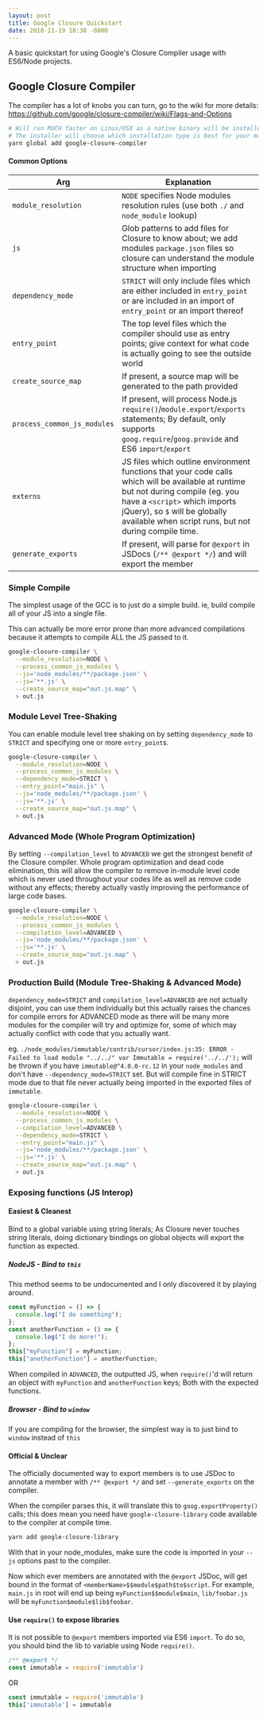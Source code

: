 ```yaml
---
layout: post
title: Google Closure Quickstart
date: 2018-11-19 18:38 -0800
---
```


A basic quickstart for using Google's Closure Compiler usage with ES6/Node projects.

## Google Closure Compiler

The compiler has a lot of knobs you can turn, go to the wiki for more details:
<https://github.com/google/closure-compiler/wiki/Flags-and-Options>

```bash
# Will run MUCH faster on Linux/OSX as a native binary will be installed by default.
# The installer will choose which installation type is best for your machine (native, JS, Java)
yarn global add google-closure-compiler
```

#### Common Options

| Arg                         | Explanation                                                                                                                                                                                                                                                    |
| --------------------------- | -------------------------------------------------------------------------------------------------------------------------------------------------------------------------------------------------------------------------------------------------------------- |
| `module_resolution`         | `NODE` specifies Node modules resolution rules (use both `./` and `node_module` lookup)                                                                                                                                                                        |
| `js`                        | Glob patterns to add files for Closure to know about; we add modules `package.json` files so closure can understand the module structure when importing                                                                                                        |
| `dependency_mode`           | `STRICT` will only include files which are either included in `entry_point` or are included in an import of `entry_point` or an import thereof                                                                                                                 |
| `entry_point`               | The top level files which the compiler should use as entry points; give context for what code is actually going to see the outside world                                                                                                                       |
| `create_source_map`         | If present, a source map will be generated to the path provided                                                                                                                                                                                                |
| `process_common_js_modules` | If present, will process Node.js `require()`/`module.export`/`exports` statements; By default, only supports `goog.require`/`goog.provide` and ES6 `import`/`export`                                                                                           |
| `externs`                   | JS files which outline environment functions that your code calls which will be available at runtime but not during compile (eg. you have a `<script>` which imports jQuery), so `$` will be globally available when script runs, but not during compile time. |
| `generate_exports`          | If present, will parse for `@export` in JSDocs (`/** @export */`) and will export the member                                                                                                                                                                   |

### Simple Compile

The simplest usage of the GCC is to just do a simple build. ie, build compile all of your JS into a single file.

This can actually be more error prone than more advanced compilations because it attempts to compile ALL the JS passed to it.

```bash
google-closure-compiler \
  --module_resolution=NODE \
  --process_common_js_modules \
  --js='node_modules/**/package.json' \
  --js='**.js' \
  --create_source_map="out.js.map" \
  > out.js
```

### Module Level Tree-Shaking

You can enable module level tree shaking on by setting `dependency_mode` to `STRICT` and specifying one or more `entry_point`s.

```bash
google-closure-compiler \
  --module_resolution=NODE \
  --process_common_js_modules \
  --dependency_mode=STRICT \
  --entry_point="main.js" \
  --js='node_modules/**/package.json' \
  --js='**.js' \
  --create_source_map="out.js.map" \
  > out.js
```

### Advanced Mode (Whole Program Optimization)

By setting `--compilation_level` to `ADVANCED` we get the strongest benefit of the Closure compiler. Whole program optimization
and dead code elimination, this will allow the compiler to remove in-module level code which is never used throughout your
codes life as well as remove code without any effects; thereby actually vastly improving the performance of large code bases.

```bash
google-closure-compiler \
  --module_resolution=NODE \
  --process_common_js_modules \
  --compilation_level=ADVANCED \
  --js='node_modules/**/package.json' \
  --js='**.js' \
  --create_source_map="out.js.map" \
  > out.js
```

### Production Build (Module Tree-Shaking & Advanced Mode)

`dependency_mode=STRICT` and `compilation_level=ADVANCED` are not actually disjoint, you can use them individually but
this actually raises the chances for compile errors for ADVANCED mode as there will be many more modules for the compiler
will try and optimize for, some of which may actually conflict with code that you actually want.

eg. `./node_modules/immutable/contrib/cursor/index.js:35: ERROR - Failed to load module "../../"
var Immutable = require('../../');` will be thrown if you have `immutable@^4.0.0-rc.12` in your `node_modules` and don't
have `--dependency_mode=STRICT` set. But will compile fine in STRICT mode due to that file never actually being imported
in the exported files of `immutable`.

```bash
google-closure-compiler \
  --module_resolution=NODE \
  --process_common_js_modules \
  --compilation_level=ADVANCED \
  --dependency_mode=STRICT \
  --entry_point="main.js" \
  --js='node_modules/**/package.json' \
  --js='**.js' \
  --create_source_map="out.js.map" \
  > out.js
```

### Exposing functions (JS Interop)

#### Easiest & Cleanest

Bind to a global variable using string literals; As Closure never touches string literals, doing dictionary bindings on global
objects will export the function as expected.

##### NodeJS - Bind to `this`

This method seems to be undocumented and I only discovered it by playing around.

```javascript
const myFunction = () => {
  console.log("I do something");
};
const anotherFunction = () => {
  console.log("I do more!");
};
this["myFunction"] = myFunction;
this["anotherFunction"] = anotherFunction;
```

When compiled in `ADVANCED`, the outputted JS, when `require()`'d will return an object with `myFunction` and `anotherFunction` keys;
Both with the expected functions.

##### Browser - Bind to `window`

If you are compiling for the browser, the simplest way is to just bind to `window` instead of `this`

#### Official & Unclear

The officially documented way to export members is to use JSDoc to annotate a member with `/** @export */` and set `--generate_exports` on the compiler.

When the compiler parses this, it will translate this to `goog.exportProperty()` calls; this does mean you need have `google-closure-library`
code available to the compiler at compile time.

```bash
yarn add google-closure-library
```

With that in your node_modules, make sure the code is imported in your `--js` options past to the compiler.

Now which ever members are annotated with the `@export` JSDoc, will get bound in the format of `<memberName>$$module$path$to$script`.
For example, `main.js` in root will end up being `myFunction$$module$main`, `lib/foobar.js` will be `myFunction$module$lib$foobar`.

#### Use `require()` to expose libraries

It is not possible to `@export` members imported via ES6 `import`. To do so, you should bind the lib to variable using Node `require()`.

```javascript
/** @export */
const immutable = require('immutable')
```

OR

```javascript
const immutable = require('immutable')
this['immutable'] = immutable
```
